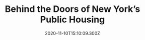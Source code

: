 ---
childof: reporting
contenttype: updates
contentcat: media
title: Behind the Doors of New York’s Public Housing
date: 2020-11-10T15:10:09.300Z
postauthorname: Destiny Mata
outlet: The Nation
link: https://www.thenation.com/article/society/photos-housing-new-york/
thumb: destiny-mata-img.jpeg
listSummary: 'I grew up on Manhattan’s Lower East Side, one of the most diverse, densely built neighborhoods in the world. Boutique shops now stand side by side with bodegas, and rising rents are changing the face of this once-affordable enclave.'
---